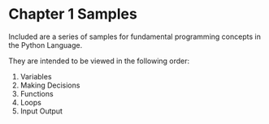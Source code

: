 # Chapter 1 Samples
Included are a series of samples for fundamental programming concepts in the Python Language.

They are intended to be viewed in the following order:

1. Variables
2. Making Decisions
3. Functions
4. Loops
5. Input Output